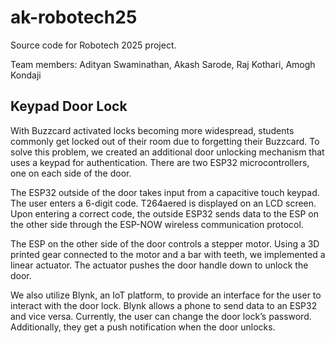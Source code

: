# ak-robotech25

Source code for Robotech 2025 project.

Team members: Adityan Swaminathan, Akash Sarode, Raj Kothari, Amogh Kondaji

## Keypad Door Lock
With Buzzcard activated locks becoming more widespread, students commonly get locked out of their room due to forgetting their Buzzcard. To solve this problem, we created an additional door unlocking mechanism that uses a keypad for authentication. There are two ESP32 microcontrollers, one on each side of the door. 

The ESP32 outside of the door takes input from a capacitive touch keypad. The user enters a 6-digit code. T264aered is displayed on an LCD screen. Upon entering a correct code, the outside ESP32 sends data to the ESP on the other side through the ESP-NOW wireless communication protocol.

The ESP on the other side of the door controls a stepper motor. Using a 3D printed gear connected to the motor and a bar with teeth, we implemented a linear actuator. The actuator pushes the door handle down to unlock the door. 

We also utilize Blynk, an IoT platform, to provide an interface for the user to interact with the door lock. Blynk allows a phone to send data to an ESP32 and vice versa. Currently, the user can change the door lock’s password. Additionally, they get a push notification when the door unlocks. 

